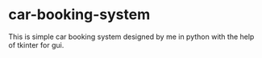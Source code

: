 # car-booking-system
This is simple car booking system designed by me in python with the help of tkinter for gui.




























